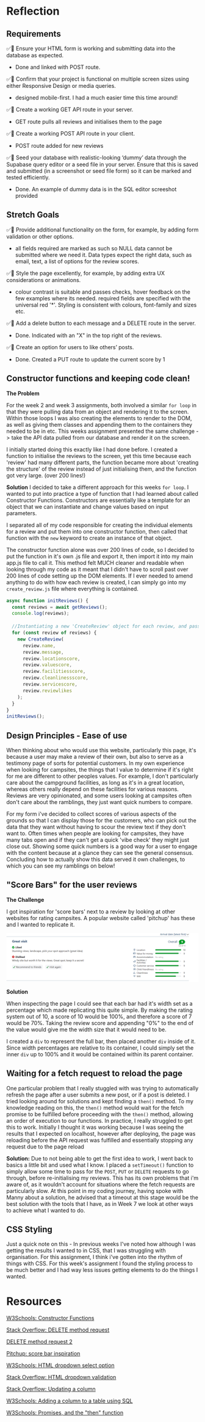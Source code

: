 # Reflection

## Requirements

✅🎯 Ensure your HTML form is working and submitting data into the database as expected.

- Done and linked with POST route.

✅🎯 Confirm that your project is functional on multiple screen sizes using either Responsive Design or media queries.

- designed mobile-first. I had a much easier time this time around!

✅🎯 Create a working GET API route in your server.

- GET route pulls all reviews and initialises them to the page

✅🎯 Create a working POST API route in your client.

- POST route added for new reviews

✅🎯 Seed your database with realistic-looking ‘dummy’ data through the Supabase query editor or a seed file in your server. Ensure that this is saved and submitted (in a screenshot or seed file form) so it can be marked and tested efficiently.

- Done. An example of dummy data is in the SQL editor screeshot provided

## Stretch Goals

✅🏹 Provide additional functionality on the form, for example, by adding form validation or other options.

- all fields required are marked as such so NULL data cannot be submitted where we need it. Data types expect the right data, such as email, text, a list of options for the review scores.

✅🏹 Style the page excellently, for example, by adding extra UX considerations or animations.

- colour contrast is suitable and passes checks, hover feedback on the few examples where its needed. required fields are specified with the universal red '\*'. Styling is consistent with colours, font-family and sizes etc.

✅🏹 Add a delete button to each message and a DELETE route in the server.

- Done. Indicated with an "X" in the top right of the reviews.

✅🏹 Create an option for users to like others’ posts.

- Done. Created a PUT route to update the current score by 1

## Constructor functions and keeping code clean!

**The Problem**

For the week 2 and week 3 assignments, both involved a similar `for loop` in that they were pulling data from an object and rendering it to the screen. Within those loops I was also creating the elements to render to the DOM, as well as giving them classes and appending them to the containers they needed to be in etc. This weeks assignment presented the same challenge -> take the API data pulled from our database and render it on the screen.

I initially started doing this exactly like I had done before. I created a function to initialise the reviews to the screen, yet this time because each 'review' had many different parts, the function became more about 'creating the structure' of the review instead of just initialising them, and the function got very large. (over 200 lines!)

**Solution**
I decided to take a different approach for this weeks `for loop`. I wanted to put into practice a type of function that I had learned about called Constructor Functions. Constructors are essentially like a template for an object that we can instantiate and change values based on input parameters.

I separated all of my code responsible for creating the individual elements for a review and put them into one constructor function, then called that function with the `new` keyword to create an instance of that object.

The constructor function alone was over 200 lines of code, so I decided to put the function in it's own .js file and export it, then import it into my main app.js file to call it. This method felt MUCH cleaner and readable when looking through my code as it meant that I didn't have to scroll past over 200 lines of code setting up the DOM elements. If I ever needed to amend anything to do with how each review is created, I can simply go into my `create_review.js` file where everything is contained.

```javascript
async function initReviews() {
  const reviews = await getReviews();
  console.log(reviews);

  //Instantiating a new 'CreateReview' object for each review, and passing in the key values into the constructor
  for (const review of reviews) {
    new CreateReview(
      review.name,
      review.message,
      review.locationscore,
      review.valuescore,
      review.facilitiesscore,
      review.cleanlinessscore,
      review.servicescore,
      review.reviewlikes
    );
  }
}
initReviews();
```

## Design Principles - Ease of use

When thinking about who would use this website, particularly this page, it's because a user may make a review of their own, but also to serve as a testimony page of sorts for potential customers. In my own experience when looking for campsites, the things that I value to determine if it's right for me are different to other peoples values. For example, I don't particularly care about the campground facilities, as long as it's in a great location, whereas others really depend on these facilities for various reasons. Reviews are very opinionated, and some users looking at campsites often don't care about the ramblings, they just want quick numbers to compare.

For my form i've decided to collect scores of various aspects of the grounds so that I can display those for the customers, who can pick out the data that they want without having to scour the review text if they don't want to. Often times when people are looking for campsites, they have many tabs open and if they can't get a quick 'vibe check' they might just close out. Showing some quick numbers is a good way for a user to engage with the content because at a glance they can see the general consensus. Concluding how to actually show this data served it own challenges, to which you can see my ramblings on below!

## "Score Bars" for the user reviews

**The Challenge**

I got inspiration for 'score bars' next to a review by looking at other websites for rating campsites. A popular website called 'pitchup' has these and I wanted to replicate it.

![score-bars-example](./assignment-extras/score-bars-example.png)

**Solution**

When inspecting the page I could see that each bar had it's width set as a percentage which made replicating this quite simple. By making the rating system out of 10, a score of 10 would be 100%, and therefore a score of 7 would be 70%. Taking the review score and appending "0%" to the end of the value would give me the width size that it would need to be.

I created a `div` to represent the full bar, then placed another `div` inside of it. Since width percentages are relative to its container, I could simply set the inner `div` up to 100% and it would be contained within its parent container.

## Waiting for a fetch request to reload the page

One particular problem that I really stuggled with was trying to automatically refresh the page after a user submits a new post, or if a post is deleted. I tried looking around for solutions and kept finding a `then()` method. To my knowledge reading on this, the `then()` method would wait for the fetch promise to be fulfilled before proceeding with the `then()` method, allowing an order of execution to our functions. In practice, I really struggled to get this to work. Initially I thought it was working because I was seeing the results that I expected on localhost, however after deploying, the page was reloading before the API request was fulfilled and essentially stopping any request due to the page reload

**Solution:**
Due to not being able to get the first idea to work, I went back to basics a little bit and used what I know. I placed a `setTimeout()` function to simply allow some time to pass for the `POST`, `PUT` or `DELETE` requests to go through, before re-initialising my reviews. This has its own problems that i'm aware of, as it wouldn't account for situations where the fetch requests are particularly slow. At this point in my coding journey, having spoke with Manny about a solution, he advised that a timeout at this stage would be the best solution with the tools that I have, as in Week 7 we look at other ways to achieve what I wanted to do.

## CSS Styling

Just a quick note on this - In previous weeks I've noted how although I was getting the results I wanted to in CSS, that I was struggling with organisation. For this assignment, I think i've gotten into the rhythm of things with CSS. For this week's assignment I found the styling process to be much better and I had way less issues getting elements to do the things I wanted.

# Resources

[W3Schools: Constructor Functions](https://www.w3schools.com/js/js_object_constructors.asp)

[Stack Overflow: DELETE method request](https://stackoverflow.com/questions/40284338/javascript-fetch-delete-and-put-requests)

[DELETE method request 2](https://blog.stackademic.com/demystifying-fetch-a-guide-to-get-post-patch-and-delete-da8514f041e4)

[Pitchup: score bar inspiration](https://www.pitchup.com/campsites/England/North_East/North_Yorkshire/Skipton/draughton-heights-campsite/)

[W3Schools: HTML dropdown select option](https://www.w3schools.com/tags/tag_select.asp)

[Stack Overflow: HTML dropdown validation](https://stackoverflow.com/a/44638785)

[Stack Overflow: Updating a column](https://stackoverflow.com/questions/19370088/how-to-add-plus-one-1-to-a-sql-server-column-in-a-sql-query)

[W3Schools: Adding a column to a table using SQL](https://www.w3schools.com/sql/sql_alter.asp)

[W3Schools: Promises, and the "then" function](https://www.w3schools.com/js/js_promise.asp)

